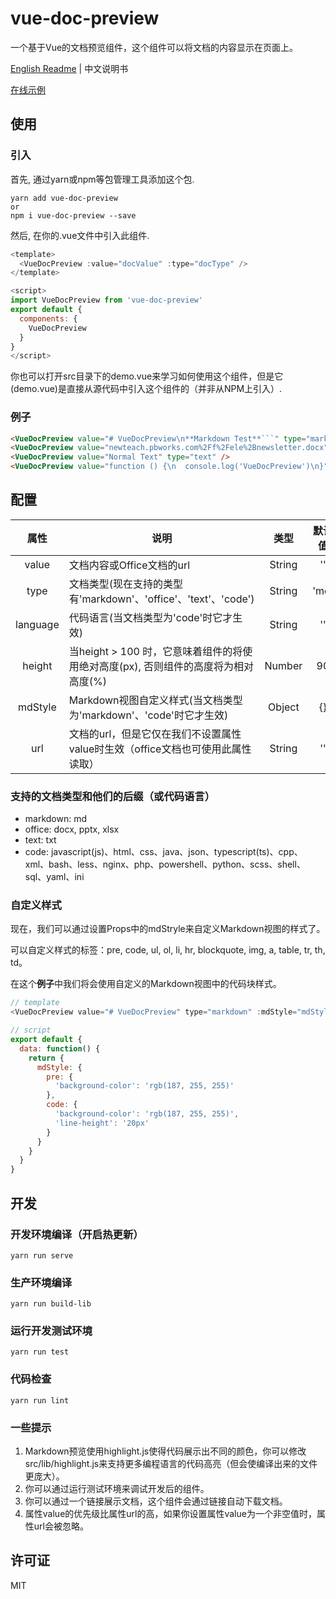 # vue-doc-preview
一个基于Vue的文档预览组件，这个组件可以将文档的内容显示在页面上。

[English Readme](https://github.com/cainsyake/vue-doc-preview/blob/master/README.md) | 中文说明书

[在线示例](http://vdp.cainsyake.com/)


## 使用
### 引入
首先, 通过yarn或npm等包管理工具添加这个包.
```
yarn add vue-doc-preview
or
npm i vue-doc-preview --save
```
然后, 在你的.vue文件中引入此组件.
```javascript
<template>
  <VueDocPreview :value="docValue" :type="docType" />
</template>

<script>
import VueDocPreview from 'vue-doc-preview'
export default {
  components: {
    VueDocPreview
  }
}
</script>
```
你也可以打开src目录下的demo.vue来学习如何使用这个组件，但是它(demo.vue)是直接从源代码中引入这个组件的（并非从NPM上引入）.

### 例子
```html
<VueDocPreview value="# VueDocPreview\n**Markdown Test**```" type="markdown" />
<VueDocPreview value="newteach.pbworks.com%2Ff%2Fele%2Bnewsletter.docx" type="office" />
<VueDocPreview value="Normal Text" type="text" />
<VueDocPreview value="function () {\n  console.log('VueDocPreview')\n}" type="code" code="javascript"/>
```

## 配置

属性 | 说明 | 类型| 默认值
:-------: | -------  |  :-------:  |  :-------:
value | 文档内容或Office文档的url | String | ''
type | 文档类型(现在支持的类型有'markdown'、'office'、'text'、'code') | String | 'md'
language | 代码语言(当文档类型为'code'时它才生效) | String | ''
height | 当height > 100 时，它意味着组件的将使用绝对高度(px), 否则组件的高度将为相对高度(%)| Number | 90
mdStyle | Markdown视图自定义样式(当文档类型为'markdown'、'code'时它才生效) | Object | {}
url | 文档的url，但是它仅在我们不设置属性value时生效（office文档也可使用此属性读取） | String | ''

### 支持的文档类型和他们的后缀（或代码语言）
* markdown: md
* office: docx, pptx, xlsx
* text: txt
* code: javascript(js)、html、css、java、json、typescript(ts)、cpp、xml、bash、less、nginx、php、powershell、python、scss、shell、sql、yaml、ini

### 自定义样式
现在，我们可以通过设置Props中的mdStryle来自定义Markdown视图的样式了。

可以自定义样式的标签：pre, code, ul, ol, li, hr, blockquote, img, a, table, tr, th, td。

在这个**例子**中我们将会使用自定义的Markdown视图中的代码块样式。
```javascript
// template
<VueDocPreview value="# VueDocPreview" type="markdown" :mdStyle="mdStyle" />

// script
export default {
  data: function() {
    return {
      mdStyle: {
        pre: {
          'background-color': 'rgb(187, 255, 255)'
        },
        code: {
          'background-color': 'rgb(187, 255, 255)',
          'line-height': '20px'
        }
      }
    }
  }
}
```

## 开发

### 开发环境编译（开启热更新）
```
yarn run serve
```

### 生产环境编译
```
yarn run build-lib
```

### 运行开发测试环境
```
yarn run test
```

### 代码检查
```
yarn run lint
```

### 一些提示
1. Markdown预览使用highlight.js使得代码展示出不同的颜色，你可以修改src/lib/highlight.js来支持更多编程语言的代码高亮（但会使编译出来的文件更庞大）。
2. 你可以通过运行测试环境来调试开发后的组件。
3. 你可以通过一个链接展示文档，这个组件会通过链接自动下载文档。
4. 属性value的优先级比属性url的高，如果你设置属性value为一个非空值时，属性url会被忽略。

## 许可证
MIT

